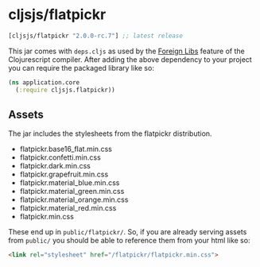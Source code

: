 # cljsjs/flatpickr

[](dependency)
```clojure
[cljsjs/flatpickr "2.0.0-rc.7"] ;; latest release
```
[](/dependency)

This jar comes with `deps.cljs` as used by the [Foreign Libs][flibs] feature
of the Clojurescript compiler. After adding the above dependency to your project
you can require the packaged library like so:

```clojure
(ns application.core
  (:require cljsjs.flatpickr))
```

## Assets

The jar includes the stylesheets from the flatpickr distribution.

* flatpickr.base16_flat.min.css
* flatpickr.confetti.min.css
* flatpickr.dark.min.css
* flatpickr.grapefruit.min.css
* flatpickr.material_blue.min.css
* flatpickr.material_green.min.css
* flatpickr.material_orange.min.css
* flatpickr.material_red.min.css
* flatpickr.min.css

These end up in `public/flatpickr/`. So, if you are already serving assets from `public/` you should be able to reference them from your html like so:

```html
<link rel="stylesheet" href="/flatpickr/flatpickr.min.css">
```

[flibs]: https://github.com/clojure/clojurescript/wiki/Packaging-Foreign-Dependencies
